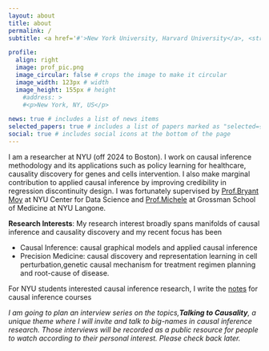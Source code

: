 ```yaml
---
layout: about
title: about
permalink: /
subtitle: <a href='#'>New York University, Harvard University</a>, <strong>Cambridge,MA</strong>

profile:
  align: right
  image: prof_pic.png
  image_circular: false # crops the image to make it circular
  image_width: 123px # width
  image_height: 155px # height
    #address: >
    #<p>New York, NY, US</p>

news: true # includes a list of news items
selected_papers: true # includes a list of papers marked as "selected={true}"
social: true # includes social icons at the bottom of the page
---
```


I am a researcher at NYU (off 2024 to Boston).  I work on causal inference methodology and its applications such as policy learning for healthcare, causality discovery for genes and cells intervention. I also make marginal contribution to applied causal inference by improving credibility in regression discontinuity design. I was fortunately supervised by <a href="https://bryantjmoy.com/">Prof.Bryant Moy</a> at NYU Center for Data Science and <a href="https://michelesantacatterina.github.io/">Prof.Michele</a> at Grossman School of Medicine at NYU Langone.

__Research Interests__: My research interest broadly spans manifolds of causal inference and causality discovery and my recent focus has been 

- Causal Inference:  causal graphical models and applied causal inference
- Precision Medicine: causal discovery and representation learning in cell perturbation,genetic causal mechanism for treatment regimen planning and root-cause of disease.

For NYU students interested causal inference research, I write the [notes](https://jr5674.wixsite.com/mysite/causal-inference-course) for causal inference courses

_I am going to plan an interview series on the topics,**Talking to Causality**, a unique theme where I will invite and talk to big-names in causal inference research. Those interviews will be recorded as a public resource for people to watch according to their personal interest. Please check back later._
